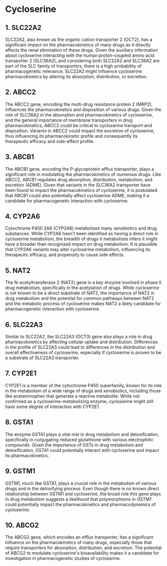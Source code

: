 # Cycloserine

## 1. SLC22A2
SLC22A2, also known as the organic cation transporter 2 (OCT2), has a significant impact on the pharmacokinetics of many drugs as it directly affects the renal elimination of these drugs. Given the auxiliary information about cycloserine interacting with the human proton-coupled amino acid transporter 2 (SLC36A2), and considering both SLC22A2 and SLC36A2 are part of the SLC family of transporters, there is a high probability of pharmacogenetic relevance. SLC22A2 might influence cycloserine pharmacokinetics by altering its absorption, distribution, or excretion.

## 2. ABCC2
The ABCC2 gene, encoding the multi-drug resistance protein 2 (MRP2), influences the pharmacokinetics and disposition of various drugs. Given the role of SLC36A2 in the absorption and pharmacokinetics of cycloserine, and the general importance of membrane transporters in drug pharmacokinetics, ABCC2 could be critical to cycloserine transport and disposition. Variants in ABCC2 could impact the excretion of cycloserine, thus influencing its pharmacokinetic profile and consequently its therapeutic efficacy and side-effect profile.

## 3. ABCB1
The ABCB1 gene, encoding the P-glycoprotein efflux transporter, plays a significant role in modulating the pharmacokinetics of numerous drugs. Like ABCC2, ABCB1 regulates drug absorption, distribution, metabolism, and excretion (ADME). Given that variants in the SLC36A2 transporter have been found to impact the pharmacokinetics of cycloserine, it is postulated that ABCB1 could also potentially affect cycloserine ADME, making it a candidate for pharmacogenetic interaction with cycloserine.

## 4. CYP2A6
Cytochrome P450 2A6 (CYP2A6) metabolizes many xenobiotics and drug substances. While CYP2A6 hasn't been identified as having a direct role in cycloserine metabolism, the breadth of drugs it metabolizes infers it might have a broader than recognized impact on drug metabolism. It is plausible that CYP2A6 variants may alter cycloserine metabolism, influencing its therapeutic efficacy, and propensity to cause side effects.

## 5. NAT2
The N-acetyltransferase 2 (NAT2) gene is a key enzyme involved in phase II drug metabolism, specifically in the acetylation of drugs. While cycloserine is not known to be a direct substrate of NAT2, the importance of NAT2 in drug metabolism and the potential for common pathways between NAT2 and the metabolic process of cycloserine makes NAT2 a likely candidate for pharmacogenetic interaction with cycloserine.

## 6. SLC22A3
Similar to SLC22A2, the SLC22A3 (OCT3) gene also plays a role in drug pharmacokinetics by affecting cellular uptake and distribution. Differences in the profile of SLC22A3 could lead to differences in the distribution and overall effectiveness of cycloserine, especially if cycloserine is proven to be a substrate of SLC22A3 transporter.

## 7. CYP2E1
CYP2E1 is a member of the cytochrome P450 superfamily, known for its role in the metabolism of a wide range of drugs and xenobiotics, including those like acetaminophen that generate a reactive metabolite. While not confirmed as a cycloserine-metabolizing enzyme, cycloserine might still have some degree of interaction with CYP2E1.

## 8. GSTA1
The enzyme GSTA1 plays a vital role in drug metabolism and detoxification, specifically in conjugating reduced glutathione with various electrophilic compounds. Given the importance of GSTs in drug metabolism and detoxification, GSTA1 could potentially interact with cycloserine and impact its pharmacokinetics.

## 9. GSTM1
GSTM1, much like GSTA1, plays a crucial role in the metabolism of various drugs and in the detoxifying process. Even though there is no known direct relationship between GSTM1 and cycloserine, the broad role this gene plays in drug metabolism suggests a likelihood that polymorphisms in GSTM1 could potentially impact the pharmacokinetics and pharmacodynamics of cycloserine.

## 10. ABCG2
The ABCG2 gene, which encodes an efflux transporter, has a significant influence on the pharmacokinetics of many drugs, especially those that require transporters for absorption, distribution, and excretion. The potential of ABCG2 to modulate cycloserine's bioavailability makes it a candidate for investigation in pharmacogenetic studies of cycloserine.

